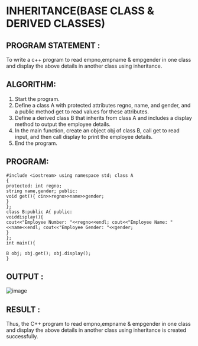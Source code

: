 # INHERITANCE(BASE CLASS & DERIVED CLASSES)

## PROGRAM STATEMENT :

To write a c++ program to read empno,empname & empgender in one class and display the above details in another class using inheritance.
## ALGORITHM:  

1.	Start the program.
2.	Define a class A with protected attributes regno, name, and gender, and a public method get to read values for these attributes.
3.	Define a derived class B that inherits from class A and includes a display method to output the employee details.
4.	In the main function, create an object obj of class B, call get to read input, and then call display to print the employee details.
5.	End the program.

## PROGRAM:

```
#include <iostream> using namespace std; class A
{
protected: int regno;
string name,gender; public:
void get(){ cin>>regno>>name>>gender;
}
};
class B:public A{ public:
voiddisplay(){
cout<<"Employee Number: "<<regno<<endl; cout<<"Employee Name: "<<name<<endl; cout<<"Employee Gender: "<<gender;
}
};
int main(){
 
B obj; obj.get(); obj.display();
}
```

## OUTPUT :
![image](https://github.com/user-attachments/assets/56ea66e5-0fa0-4289-9e67-a4cc16b4dfc0)

## RESULT :

Thus, the C++ program to read empno,empname & empgender in one class and display the above details in another class using inheritance is created successfully.


